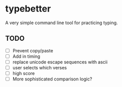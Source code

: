 # typebetter

A very simple command line tool for practicing typing.


## TODO

- [ ] Prevent copy/paste
- [ ] Add in timing
- [ ] replace unicode escape sequences with ascii
- [ ] user selects which verses
- [ ] high score
- [ ] More sophisticated comparison logic?
